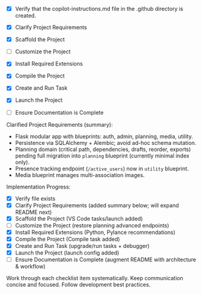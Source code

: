 - [x] Verify that the copilot-instructions.md file in the .github directory is created.

- [x] Clarify Project Requirements
- [x] Scaffold the Project
- [ ] Customize the Project
- [x] Install Required Extensions
- [x] Compile the Project
- [x] Create and Run Task
- [x] Launch the Project
- [ ] Ensure Documentation is Complete

Clarified Project Requirements (summary):
- Flask modular app with blueprints: auth, admin, planning, media, utility.
- Persistence via SQLAlchemy + Alembic; avoid ad-hoc schema mutation.
- Planning domain (critical path, dependencies, drafts, reorder, exports) pending full migration into `planning` blueprint (currently minimal index only).
- Presence tracking endpoint (`/active_users`) now in `utility` blueprint.
- Media blueprint manages multi-association images.

Implementation Progress:
- [x] Verify file exists
- [x] Clarify Project Requirements (added summary below; will expand README next)
- [x] Scaffold the Project (VS Code tasks/launch added)
- [ ] Customize the Project (restore planning advanced endpoints)
- [x] Install Required Extensions (Python, Pylance recommendations)
- [x] Compile the Project (Compile task added)
- [x] Create and Run Task (upgrade/run tasks + debugger)
- [x] Launch the Project (launch config added)
- [ ] Ensure Documentation is Complete (augment README with architecture & workflow)

Work through each checklist item systematically.
Keep communication concise and focused.
Follow development best practices.
